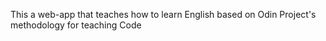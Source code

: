 This a web-app that teaches how to learn English based on Odin Project's methodology for teaching Code 
